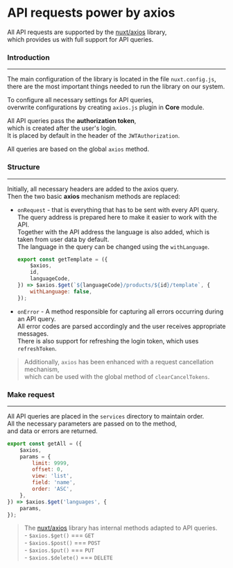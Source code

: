 # API requests power by axios

All API requests are supported by the [nuxt/axios][axios] library,<br>
which provides us with full support for API queries.

### Introduction
---
The main configuration of the library is located in the file `nuxt.config.js`, <br>
there are the most important things needed to run the library on our system. <br>

To configure all necessary settings for API queries, <br>
overwrite configurations by creating `axios.js` plugin in  **Core** module.<br>

All API queries pass the **authorization token**, <br>
which is created after the user's login. <br>
It is placed by default in the header of the `JWTAuthorization`.<br>

All queries are based on the global `axios` method.<br>

### Structure
---
Initially, all necessary headers are added to the axios query.<br>
Then the two basic **axios** mechanism methods are replaced:<br>

* `onRequest` - that is everything that has to be sent with every API query.<br>
    The query address is prepared here to make it easier to work with the API.<br>
    Together with the API address the language is also added, which is taken from user data by default.<br>
    The language in the query can be changed using the `withLanguage`.<br>

    ```javascript
    export const getTemplate = ({
        $axios,
        id,
        languageCode,
    }) => $axios.$get(`${languageCode}/products/${id}/template`, {
        withLanguage: false,
    });
    ```

* `onError` - A method responsible for capturing all errors occurring during an API query.<br>
    All error codes are parsed accordingly and the user receives appropriate messages.<br>
    There is also support for refreshing the login token, which uses `refreshToken`.<br>

> Additionally, `axios` has been enhanced with a request cancellation mechanism,<br>
which can be used with the global method of `clearCancelTokens`.


### Make request
---

All API queries are placed in the `services` directory to maintain order.<br>
All the necessary parameters are passed on to the method, <br>
and data or errors are returned.<br>


```javascript
export const getAll = ({
    $axios,
    params = {
        limit: 9999,
        offset: 0,
        view: 'list',
        field: 'name',
        order: 'ASC',
    },
}) => $axios.$get('languages', {
    params,
});
```
> The [nuxt/axios][axios] library has internal methods adapted to API queries.<br>
    - `$axios.$get()` === `GET`<br>
    - `$axios.$post()` === `POST`<br>
    - `$axios.$put()` === `PUT`<br>
    - `$axios.$delete()` === `DELETE`<br>



[axios]: https://axios.nuxtjs.org/